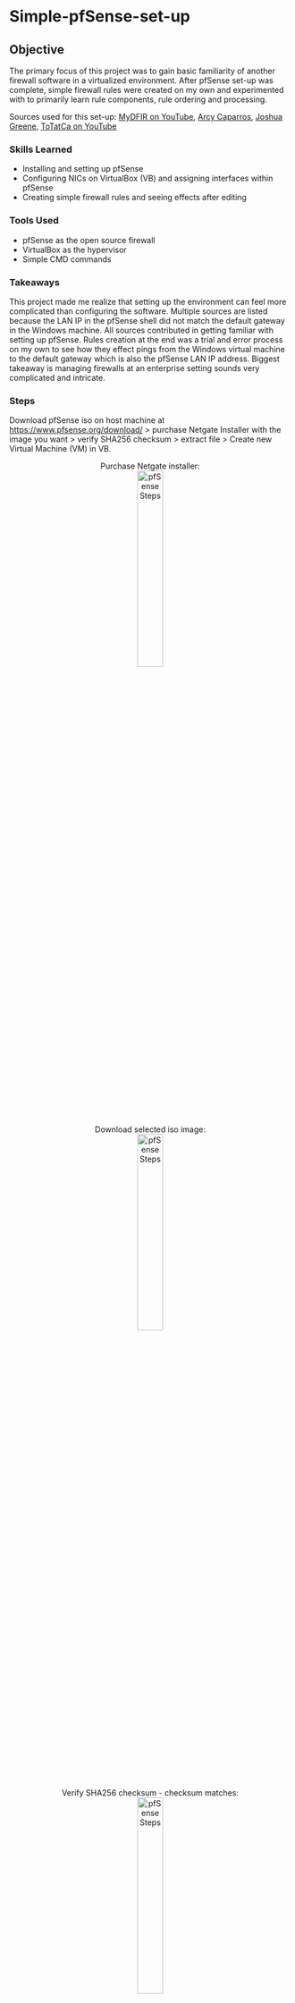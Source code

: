 # Simple-pfSense-set-up

## Objective
The primary focus of this project was to gain basic familiarity of another firewall software in a virtualized environment. After pfSense set-up was complete, simple firewall rules were created on my own and experimented with to primarily learn rule components, rule ordering and processing.

Sources used for this set-up: [MyDFIR on YouTube](https://www.youtube.com/watch?v=IymmPht-dAQ), [Arcy Caparros](https://arcy24.medium.com/setting-home-lab-via-pfsense-part-1-5dffd73d6871), [Joshua Greene](https://drive.google.com/file/d/1bYiYn-L6si4Q27qhIIxpfigM0Ax9PofH/view), [ToTatCa on YouTube](https://www.youtube.com/watch?v=phwrzv8KlUE&t=624s)

### Skills Learned
- Installing and setting up pfSense
- Configuring NICs on VirtualBox (VB) and assigning interfaces within pfSense
- Creating simple firewall rules and seeing effects after editing 

### Tools Used
- pfSense as the open source firewall
- VirtualBox as the hypervisor 
- Simple CMD commands

### Takeaways
This project made me realize that setting up the environment can feel more complicated than configuring the software. Multiple sources are listed because the LAN IP in the pfSense shell did not match the default gateway in the Windows machine. All sources contributed in getting familiar with setting up pfSense. Rules creation at the end was a trial and error process on my own to see how they effect pings from the Windows virtual machine to the default gateway which is also the pfSense LAN IP address. Biggest takeaway is managing firewalls at an enterprise setting sounds very complicated and intricate. 

### Steps

Download pfSense iso on host machine at https://www.pfsense.org/download/ > purchase Netgate Installer with the image you want > verify SHA256 checksum > extract file > Create new Virtual Machine (VM) in VB.
<p align="center">
Purchase Netgate installer: <br/>
<img src="https://i.imgur.com/hGZkg7E.png" height="30%" width="30%" alt="pfSense Steps"/>
<br />
Download selected iso image: <br/>
<img src="https://i.imgur.com/o9fltTc.png" height="30%" width="30%" alt="pfSense Steps"/>
<br />
Verify SHA256 checksum - checksum matches: <br/>
<img src="https://i.imgur.com/JjnG0So.png" height="30%" width="30%" alt="pfSense Steps"/>
<br />
Extract file: <br/>
<img src="https://i.imgur.com/7jKMCYC.png" height="30%" width="30%" alt="pfSense Steps"/>
<br />
Create new VM in VB: <br/>
<img src="https://i.imgur.com/JKCPtsB.png" height="30%" width="30%" alt="pfSense Steps"/>
<br />

Need to add a network adapter for firewall machine in VB, Tools > Network > Properties > Create new network named pfsense in NAT Networks > assign 192.168.50.0 and enable DHCP > Apply. 
<p align="center">
VB Tools > Network: <br/>
<img src="https://i.imgur.com/7ite07E.png" height="30%" width="30%" alt="pfSense Steps"/>
<br />
Create a new NAT network: <br/>
<img src="https://i.imgur.com/VcrYL2b.png" height="30%" width="30%" alt="pfSense Steps"/>
<br />
Assign an IP address and enable DHCP: <br/>
<img src="https://i.imgur.com/cYhM4mW.png" height="30%" width="30%" alt="pfSense Steps"/>
<br />

Firewall typically uses two interfaces, one for WAN and one for LAN. A type two hypervisor like VB only has one physical NIC card so this set-up will have a WAN private IP instead of a normal public IP. 
In the pfSense VM settings > Network > Adapter 1 = Bridged adapter > Adapter 2 = NAT Network created earlier > OK. 
Bridged adapter means the pfSense VM will obtain the same IP on the same network as the host machine
<p align="center">
pfSense VM adapter 1 & 2 configurations: <br/>
<img src="https://i.imgur.com/Kaum6mh.png" height="30%" width="30%" alt="pfSense Steps"/>
<br />

Install pfSense by starting the pfSense VM in VB > Accept terms & conditions > Install pfSense. 
<p align="center">
Install pfSense: <br/>
<img src="https://i.imgur.com/CXzW0CJ.png" height="40%" width="40%" alt="pfSense Steps"/>
<br />

Select and assign the WAN & LAN interfaces in pfSense. The WAN interface is the bridged adapter with the correspoding MAC address. LAN interface is the pfSense NAT network with the corresponding MAC address.
<p align="center">
WAN interface = le0 = network adapter 1 = bridged adapter. Leave network operation mode default: <br/>
<img src="https://i.imgur.com/fClSo4f.png" height="30%" width="30%" alt="pfSense Steps"/>
<br />
LAN interface = le1 = network adapter 2 = NAT network. Leave network operation mode default: <br/>
<img src="https://i.imgur.com/GTx8hc0.png" height="30%" width="30%" alt="pfSense Steps"/>
<br />
